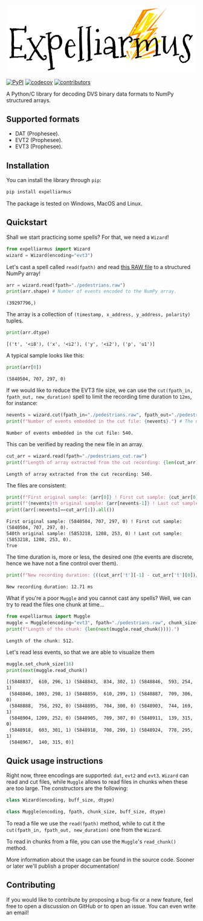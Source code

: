 ![expelliarmus](Logo.png)

[![PyPI](https://img.shields.io/pypi/v/expelliarmus)](https://pypi.org/project/expelliarmus/)
[![codecov](https://codecov.io/gh/fabhertz95/expelliarmus/branch/develop/graph/badge.svg?token=Q0BMYGUSZQ)](https://codecov.io/gh/fabhertz95/expelliarmus)
[![contributors](https://img.shields.io/github/contributors-anon/fabhertz95/expelliarmus)](https://github.com/fabhertz95/expelliarmus/pulse)

A Python/C library for decoding DVS binary data formats to NumPy structured arrays.

## Supported formats
- DAT (Prophesee).
- EVT2 (Prophesee).
- EVT3 (Prophesee). 

## Installation 

You can install the library through `pip`:
```bash
pip install expelliarmus 
```

The package is tested on Windows, MacOS and Linux.

## Quickstart

Shall we start practicing some spells? For that, we need a `Wizard`!


```python
from expelliarmus import Wizard
wizard = Wizard(encoding="evt3")
```

Let's cast a spell called `read(fpath)` and read [this RAW file](https://dataset.prophesee.ai/index.php/s/fB7xvMpE136yakl/download) to a structured NumPy array! 


```python
arr = wizard.read(fpath="./pedestrians.raw")
print(arr.shape) # Number of events encoded to the NumPy array.
```

    (39297796,)


The array is a collection of `(timestamp, x_address, y_address, polarity)` tuples. 


```python
print(arr.dtype)
```

    [('t', '<i8'), ('x', '<i2'), ('y', '<i2'), ('p', 'u1')]


A typical sample looks like this:


```python
print(arr[0])
```

    (5840504, 707, 297, 0)


If we would like to reduce the EVT3 file size, we can use the `cut(fpath_in, fpath_out, new_duration)` spell to limit the recording time duration to `12ms`, for instance:


```python
nevents = wizard.cut(fpath_in="./pedestrians.raw", fpath_out="./pedestrians_cut.raw", new_duration=12)
print(f"Number of events embedded in the cut file: {nevents}.") # The number of events embedded in the output file.
```

    Number of events embedded in the cut file: 540.


This can be verified by reading the new file in an array.


```python
cut_arr = wizard.read(fpath="./pedestrians_cut.raw")
print(f"Length of array extracted from the cut recording: {len(cut_arr)}.")
```

    Length of array extracted from the cut recording: 540.


The files are consistent:


```python
print(f"First original sample: {arr[0]} ! First cut sample: {cut_arr[0]}.")
print(f"{nevents}th original sample: {arr[nevents-1]} ! Last cut sample: {cut_arr[-1]}.")
print((arr[:nevents]==cut_arr[:]).all())
```

    First original sample: (5840504, 707, 297, 0) ! First cut sample: (5840504, 707, 297, 0).
    540th original sample: (5853218, 1208, 253, 0) ! Last cut sample: (5853218, 1208, 253, 0).
    True


The time duration is, more or less, the desired one (the events are discrete, hence we have not a fine control over them).


```python
print(f"New recording duration: {((cut_arr['t'][-1] - cut_arr['t'][0])/1000):.2f} ms") 
```

    New recording duration: 12.71 ms


What if you're a poor `Muggle` and you cannot cast any spells? Well, we can try to read the files one chunk at time...


```python
from expelliarmus import Muggle
muggle = Muggle(encoding="evt3", fpath="./pedestrians.raw", chunk_size=512)
print(f"Length of the chunk: {len(next(muggle.read_chunk()))}.")
```

    Length of the chunk: 512.


Let's read less events, so that we are able to visualize them


```python
muggle.set_chunk_size(16)
print(next(muggle.read_chunk()
```

    [(5848837,  610, 296, 1) (5848843,  834, 302, 1) (5848846,  593, 254, 1)
     (5848846, 1003, 298, 1) (5848859,  610, 299, 1) (5848887,  709, 306, 0)
     (5848888,  756, 292, 0) (5848895,  704, 300, 0) (5848903,  744, 169, 1)
     (5848904, 1209, 252, 0) (5848905,  709, 307, 0) (5848911,  139, 315, 0)
     (5848918,  603, 301, 1) (5848918,  708, 299, 1) (5848924,  778, 295, 1)
     (5848967,  140, 315, 0)]


## Quick usage instructions

Right now, three encodings are supported: `dat`, `evt2` and `evt3`. `Wizard` can read and cut files, while `Muggle` allows to read files in chunks when these are too large. The constructors are the following:

```python 
class Wizard(encoding, buff_size, dtype)
```
```python
class Muggle(encoding, fpath, chunk_size, buff_size, dtype)
```

To read a file we use the `read(fpath)` method, while to cut it the `cut(fpath_in, fpath_out, new_duration)` one from the `Wizard`.

To read in chunks from a file, you can use the `Muggle`'s `read_chunk()` method.

More information about the usage can be found in the source code. Sooner or later we'll publish a proper documentation! 

## Contributing

If you would like to contribute by proposing a bug-fix or a new feature, feel free to open a discussion on GitHub or to open an issue. You can even write an email!
